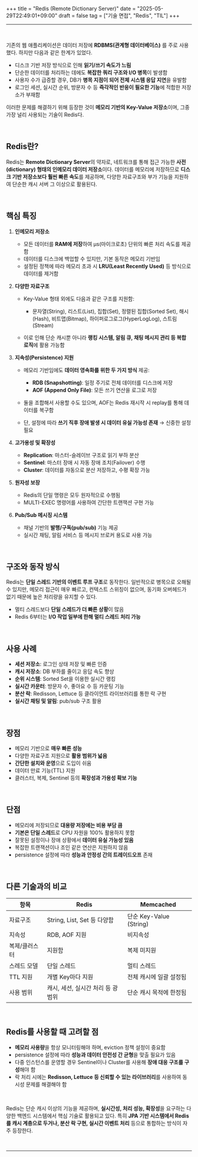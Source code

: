 +++
title = "Redis (Remote Dictionary Server)"
date = "2025-05-29T22:49:01+09:00"
draft = false
tag = ["기술 면접", "Redis", "TIL"]
+++

<hr>
<br>

기존의 웹 애플리케이션은 데이터 저장에 **RDBMS(관계형 데이터베이스)** 를 주로 사용했다. 하지만 다음과 같은 한계가 있었다.

* 디스크 기반 저장 방식으로 인해 **읽기/쓰기 속도가 느림**
* 단순한 데이터를 처리하는 데에도 **복잡한 쿼리 구조와 I/O 병목**이 발생함
* 사용자 수가 급증할 경우, DB가 **병목 지점이 되어 전체 시스템 응답 지연**을 유발함
* 로그인 세션, 실시간 순위, 방문자 수 등 **즉각적인 반응이 필요한 기능**에 적합한 저장소가 부재함

이러한 문제를 해결하기 위해 등장한 것이 **메모리 기반의 Key-Value 저장소**이며, 그중 가장 널리 사용되는 기술이 Redis다.

<br>

## Redis란?

Redis는 **Remote Dictionary Server**의 약자로, 네트워크를 통해 접근 가능한 **사전(dictionary) 형태의 인메모리 데이터 저장소**이다. 데이터를 메모리에 저장하므로 **디스크 기반 저장소보다 훨씬 빠른 속도**를 제공하며, 다양한 자료구조와 부가 기능을 지원하여 단순한 캐시 서버 그 이상으로 활용된다.

<br>

## 핵심 특징

1. **인메모리 저장소**

   * 모든 데이터를 **RAM에 저장**하여 μs(마이크로초) 단위의 빠른 처리 속도를 제공함
   * 데이터를 디스크에 백업할 수 있지만, 기본 동작은 메모리 기반임
   * 설정된 정책에 따라 메모리 초과 시 **LRU(Least Recently Used)** 등 방식으로 데이터를 제거함

2. **다양한 자료구조**

   * Key-Value 형태 외에도 다음과 같은 구조를 지원함:

     * 문자열(String), 리스트(List), 집합(Set), 정렬된 집합(Sorted Set), 해시(Hash), 비트맵(Bitmap), 하이퍼로그로그(HyperLogLog), 스트림(Stream)
   * 이로 인해 단순 캐시뿐 아니라 **랭킹 시스템, 알림 큐, 채팅 메시지 관리 등 복합 로직**에 활용 가능함

3. **지속성(Persistence) 지원**

   * 메모리 기반임에도 **데이터 영속화를 위한 두 가지 방식** 제공:

     * **RDB (Snapshotting)**: 일정 주기로 전체 데이터를 디스크에 저장
     * **AOF (Append Only File)**: 모든 쓰기 연산을 로그로 저장
   * 둘을 조합해서 사용할 수도 있으며, AOF는 Redis 재시작 시 replay를 통해 데이터를 복구함
   * 단, 설정에 따라 **쓰기 직후 장애 발생 시 데이터 유실 가능성 존재** → 신중한 설정 필요

4. **고가용성 및 확장성**

   * **Replication**: 마스터-슬레이브 구조로 읽기 부하 분산
   * **Sentinel**: 마스터 장애 시 자동 장애 조치(Failover) 수행
   * **Cluster**: 데이터를 자동으로 분산 저장하고, 수평 확장 가능

5. **원자성 보장**

   * Redis의 단일 명령은 모두 원자적으로 수행됨
   * MULTI-EXEC 명령어를 사용하여 간단한 트랜잭션 구현 가능

6. **Pub/Sub 메시징 시스템**

   * 채널 기반의 **발행/구독(pub/sub)** 기능 제공
   * 실시간 채팅, 알림 서비스 등 메시지 브로커 용도로 사용 가능

<br>

## 구조와 동작 방식

Redis는 **단일 스레드 기반의 이벤트 루프 구조**로 동작한다. 일반적으로 병목으로 오해될 수 있지만, 메모리 접근이 매우 빠르고, 컨텍스트 스위칭이 없으며, 동기화 오버헤드가 없기 때문에 높은 처리량을 유지할 수 있다.

* 멀티 스레드보다 **단일 스레드가 더 빠른 상황**이 많음
* Redis 6부터는 **I/O 작업 일부에 한해 멀티 스레드 처리 가능**

<br>

## 사용 사례

* **세션 저장소**: 로그인 상태 저장 및 빠른 인증
* **캐시 저장소**: DB 부하를 줄이고 응답 속도 향상
* **순위 시스템**: Sorted Set을 이용한 실시간 랭킹
* **실시간 카운터**: 방문자 수, 좋아요 수 등 카운팅 기능
* **분산 락**: Redisson, Lettuce 등 클라이언트 라이브러리를 통한 락 구현
* **실시간 채팅 및 알림**: pub/sub 구조 활용

<br>

## 장점

* 메모리 기반으로 **매우 빠른 성능**
* 다양한 자료구조 지원으로 **활용 범위가 넓음**
* **간단한 설치와 운영**으로 도입이 쉬움
* 데이터 만료 기능(TTL) 지원
* 클러스터, 복제, Sentinel 등의 **확장성과 가용성 확보 기능**

<br>

## 단점

* 메모리에 저장되므로 **대용량 저장에는 비용 부담 큼**
* **기본은 단일 스레드**로 CPU 자원을 100% 활용하지 못함
* 잘못된 설정이나 장애 상황에서 **데이터 유실 가능성 있음**
* 복잡한 트랜잭션이나 조인 같은 연산은 지원하지 않음
* persistence 설정에 따라 **성능과 안정성 간의 트레이드오프** 존재

<br>

## 다른 기술과의 비교

| 항목      | Redis                   | Memcached             |
| ------- | ----------------------- | --------------------- |
| 자료구조    | String, List, Set 등 다양함 | 단순 Key-Value (String) |
| 지속성     | RDB, AOF 지원             | 비지속성                  |
| 복제/클러스터 | 지원함                     | 복제 미지원                |
| 스레드 모델  | 단일 스레드                  | 멀티 스레드                |
| TTL 지원  | 개별 Key마다 지원             | 전체 캐시에 일괄 설정됨         |
| 사용 범위   | 캐시, 세션, 실시간 처리 등 광범위    | 단순 캐시 목적에 한정됨         |

<br>

## Redis를 사용할 때 고려할 점

* **메모리 사용량**을 항상 모니터링해야 하며, eviction 정책 설정이 중요함
* persistence 설정에 따라 **성능과 데이터 안전성 간 균형**을 맞출 필요가 있음
* 다중 인스턴스를 운영할 경우 Sentinel이나 Cluster를 사용해 **장애 대응 구조를 구성**해야 함
* 락 처리 시에는 **Redisson, Lettuce 등 신뢰할 수 있는 라이브러리**를 사용하여 동시성 문제를 해결해야 함

<br>

Redis는 단순 캐시 이상의 기능을 제공하며, **실시간성, 처리 성능, 확장성**을 요구하는 다양한 백엔드 시스템에서 핵심 기술로 활용되고 있다. 특히 **JPA 기반 시스템에서 Redis를 캐시 계층으로 두거나, 분산 락 구현, 실시간 이벤트 처리** 등으로 통합하는 방식이 자주 등장한다.

<br>
<hr>